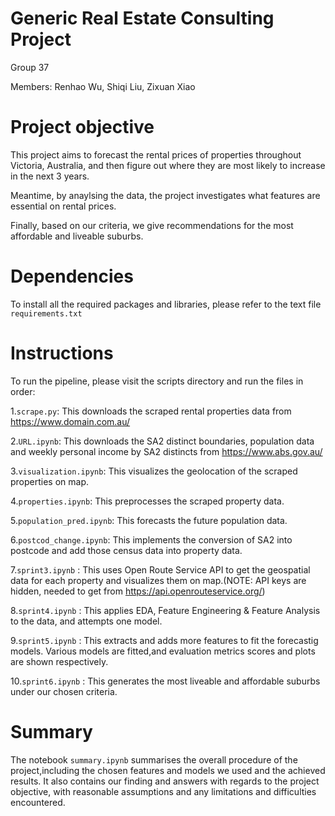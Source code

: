 # Generic Real Estate Consulting Project
Group 37

Members: Renhao Wu, Shiqi Liu, Zixuan Xiao 


# Project objective
This project aims to forecast the rental prices of properties throughout Victoria, Australia, and then figure out where they are most likely to increase in the next 3 years.
 
Meantime, by anaylsing the data, the project investigates what features are essential on rental prices.  

Finally, based on our criteria, we give recommendations for the most affordable and liveable suburbs.

# Dependencies
To install all the required packages and libraries, please refer to the text file `requirements.txt`

# Instructions
To run the pipeline, please visit the scripts directory and run the files in order:

1.`scrape.py`: This downloads the scraped rental properties data from https://www.domain.com.au/

2.`URL.ipynb`: This downloads the SA2 distinct boundaries, population data and weekly personal income by SA2 distincts  from https://www.abs.gov.au/

3.`visualization.ipynb`: This visualizes the geolocation of the scraped properties on map.

4.`properties.ipynb`: This preprocesses the scraped property data.

5.`population_pred.ipynb`: This forecasts the future population data.

6.`postcod_change.ipynb`: This implements the conversion of SA2 into postcode and add those census data into property data.

7.`sprint3.ipynb` : This uses Open Route Service API to get the geospatial data for each property and visualizes them on map.(NOTE: API keys are hidden, needed to get from https://api.openrouteservice.org/)

8.`sprint4.ipynb` : This applies EDA, Feature Engineering & Feature Analysis to the data, and attempts one model.

9.`sprint5.ipynb` : This extracts and adds more features to fit the forecastig models. Various models are fitted,and evaluation metrics scores and plots are shown respectively.

10.`sprint6.ipynb` : This generates the most liveable and affordable suburbs under our chosen criteria.

# Summary
The notebook `summary.ipynb` summarises the overall procedure of the project,including the chosen features and models we used and the achieved results.
It also contains our finding and answers with regards to the project objective, with reasonable assumptions and any limitations and difficulties encountered.
